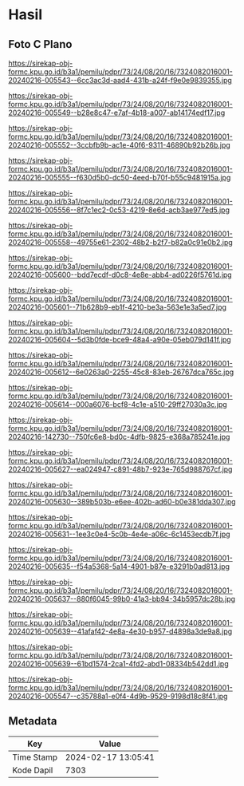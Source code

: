 # Hasil

## Foto C Plano

https://sirekap-obj-formc.kpu.go.id/b3a1/pemilu/pdpr/73/24/08/20/16/7324082016001-20240216-005543--6cc3ac3d-aad4-431b-a24f-f9e0e9839355.jpg

https://sirekap-obj-formc.kpu.go.id/b3a1/pemilu/pdpr/73/24/08/20/16/7324082016001-20240216-005549--b28e8c47-e7af-4b18-a007-ab14174edf17.jpg

https://sirekap-obj-formc.kpu.go.id/b3a1/pemilu/pdpr/73/24/08/20/16/7324082016001-20240216-005552--3ccbfb9b-ac1e-40f6-9311-46890b92b26b.jpg

https://sirekap-obj-formc.kpu.go.id/b3a1/pemilu/pdpr/73/24/08/20/16/7324082016001-20240216-005555--f630d5b0-dc50-4eed-b70f-b55c9481915a.jpg

https://sirekap-obj-formc.kpu.go.id/b3a1/pemilu/pdpr/73/24/08/20/16/7324082016001-20240216-005556--8f7c1ec2-0c53-4219-8e6d-acb3ae977ed5.jpg

https://sirekap-obj-formc.kpu.go.id/b3a1/pemilu/pdpr/73/24/08/20/16/7324082016001-20240216-005558--49755e61-2302-48b2-b2f7-b82a0c91e0b2.jpg

https://sirekap-obj-formc.kpu.go.id/b3a1/pemilu/pdpr/73/24/08/20/16/7324082016001-20240216-005600--bdd7ecdf-d0c8-4e8e-abb4-ad0226f5761d.jpg

https://sirekap-obj-formc.kpu.go.id/b3a1/pemilu/pdpr/73/24/08/20/16/7324082016001-20240216-005601--71b628b9-eb1f-4210-be3a-563e1e3a5ed7.jpg

https://sirekap-obj-formc.kpu.go.id/b3a1/pemilu/pdpr/73/24/08/20/16/7324082016001-20240216-005604--5d3b0fde-bce9-48a4-a90e-05eb079d141f.jpg

https://sirekap-obj-formc.kpu.go.id/b3a1/pemilu/pdpr/73/24/08/20/16/7324082016001-20240216-005612--6e0263a0-2255-45c8-83eb-26767dca765c.jpg

https://sirekap-obj-formc.kpu.go.id/b3a1/pemilu/pdpr/73/24/08/20/16/7324082016001-20240216-005614--000a6076-bcf8-4c1e-a510-29ff27030a3c.jpg

https://sirekap-obj-formc.kpu.go.id/b3a1/pemilu/pdpr/73/24/08/20/16/7324082016001-20240216-142730--750fc6e8-bd0c-4dfb-9825-e368a785241e.jpg

https://sirekap-obj-formc.kpu.go.id/b3a1/pemilu/pdpr/73/24/08/20/16/7324082016001-20240216-005627--ea024947-c891-48b7-923e-765d988767cf.jpg

https://sirekap-obj-formc.kpu.go.id/b3a1/pemilu/pdpr/73/24/08/20/16/7324082016001-20240216-005630--389b503b-e6ee-402b-ad60-b0e381dda307.jpg

https://sirekap-obj-formc.kpu.go.id/b3a1/pemilu/pdpr/73/24/08/20/16/7324082016001-20240216-005631--1ee3c0e4-5c0b-4e4e-a06c-6c1453ecdb7f.jpg

https://sirekap-obj-formc.kpu.go.id/b3a1/pemilu/pdpr/73/24/08/20/16/7324082016001-20240216-005635--f54a5368-5a14-4901-b87e-e3291b0ad813.jpg

https://sirekap-obj-formc.kpu.go.id/b3a1/pemilu/pdpr/73/24/08/20/16/7324082016001-20240216-005637--880f6045-99b0-41a3-bb94-34b5957dc28b.jpg

https://sirekap-obj-formc.kpu.go.id/b3a1/pemilu/pdpr/73/24/08/20/16/7324082016001-20240216-005639--41afaf42-4e8a-4e30-b957-d4898a3de9a8.jpg

https://sirekap-obj-formc.kpu.go.id/b3a1/pemilu/pdpr/73/24/08/20/16/7324082016001-20240216-005639--61bd1574-2ca1-4fd2-abd1-08334b542dd1.jpg

https://sirekap-obj-formc.kpu.go.id/b3a1/pemilu/pdpr/73/24/08/20/16/7324082016001-20240216-005547--c35788a1-e0f4-4d9b-9529-9198d18c8f41.jpg


## Metadata

| Key        | Value               |
| ---------- | ------------------- |
| Time Stamp | 2024-02-17 13:05:41 |
| Kode Dapil | 7303                |



